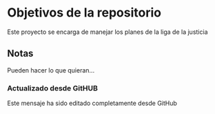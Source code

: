 # Objetivos de la repositorio

Este proyecto se encarga de manejar los planes de la liga de la justicia


## Notas
Pueden hacer lo que quieran...


### Actualizado desde GitHUB
Este mensaje ha sido editado completamente desde GitHub
